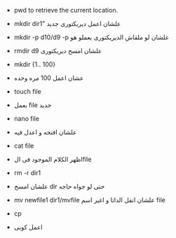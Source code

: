  -  pwd
to retrieve the current location.

 - mkdir dir1"
علشان اعمل ديريكتورى جديد


- mkdir   -p   d10/d9
-p علشان لو ملقاش الديريكتورى يعملو هو

- rmdir   d9 
علشان امسح ديريكتورى

-  mkdir {1.. 100}
- عشان اعمل 100 مره وحده

- touch  file 
- بعمل file جديد

- nano file 
- علشان افتحه و اعدل فيه

- cat file 
- اظهر الكلام الموجود فى الfile

- rm -r  dir1 
- علشان امسح dir حتى لو جواه حاجه 

- mv     newfile1     dir1/mvfile
علشان انقل الداتا و اغير اسم file

- cp  
- اعمل كوبى




